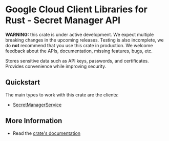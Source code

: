 # Google Cloud Client Libraries for Rust - Secret Manager API

<!-- Code generated by sidekick. DO NOT EDIT. -->

**WARNING:** this crate is under active development. We expect multiple breaking
changes in the upcoming releases. Testing is also incomplete, we do **not**
recommend that you use this crate in production. We welcome feedback about the
APIs, documentation, missing features, bugs, etc.

Stores sensitive data such as API keys, passwords, and certificates.
Provides convenience while improving security.

## Quickstart

The main types to work with this crate are the clients:

- [SecretManagerService]

## More Information

- Read the [crate's documentation](https://docs.rs/secretmanager-openapi-v1/latest/secretmanager-openapi-v1)

[SecretManagerService]: https://docs.rs/secretmanager-openapi-v1/latest/secretmanager_openapi_v1/client/struct.SecretManagerService.html
